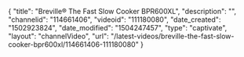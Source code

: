{
    "title": "Breville&reg; The Fast Slow Cooker BPR600XL",
    "description": "",
    "channelid": "114661406",
    "videoid": "111180080",
    "date_created": "1502923824",
    "date_modified": "1504247457",
    "type": "captivate",
    "layout": "channelVideo",
    "url": "\/latest-videos\/breville-the-fast-slow-cooker-bpr600xl\/114661406-111180080"
}